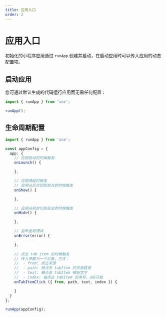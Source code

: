 ```yaml
---
title: 应用入口
order: 2
---
```


# 应用入口

初始化的小程序应用通过 `runApp` 创建并启动，在启动应用时可以传入应用的动态配置项。

## 启动应用

您可通过默认生成的代码运行应用而无需任何配置：

```ts
import { runApp } from 'ice';

runApp();
```

## 生命周期配置

```ts
import { runApp } from 'ice';

const appConfig = {
  app: {
    // 应用启动的时候触发
    onLaunch() {

    },

    // 应用唤起时触发
    // 应用从后台切到前台的时候触发
    onShow() {

    },

    // 应用从前台切到后台的时候触发
    onHide() {

    },

    // 监听全局错误
    onError(error) {

    },
    
    // 点击 tab item 的时候触发
    // 传入参数为一个对象，包含：
    //  - from: 点击来源
    //  - path: 被点击 tabItem 的页面路径
    //  - text: 被点击 tabItem 按钮文字
    //  - index: 被点击 tabItem 的序号，从0开始
    onTabItemClick ({ from, path, text, index }) {

    }
  }
};

runApp(appConfig);
```
